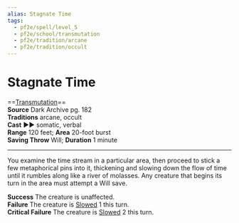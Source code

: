 ```yaml
---
alias: Stagnate Time
tags:
  - pf2e/spell/level_5
  - pf2e/school/transmutation
  - pf2e/tradition/arcane
  - pf2e/tradition/occult
---
```


# Stagnate Time

==[Transmutation](../../../Traits/Transmutation.md)==  
__Source__ Dark Archive pg. 182  
**Traditions** arcane, occult  
**Cast** ►► somatic, verbal  
**Range** 120 feet; **Area** 20-foot burst  
**Saving Throw** Will; **Duration** 1 minute

---

You examine the time stream in a particular area, then proceed to stick a few metaphorical pins into it, thickening and slowing down the flow of time until it rumbles along like a river of molasses. Any creature that begins its turn in the area must attempt a Will save.

**Success** The creature is unaffected.  
**Failure** The creature is [Slowed](../../../Conditions/Slowed.md) 1 this turn.  
**Critical Failure** The creature is [Slowed](../../../Conditions/Slowed.md) 2 this turn.
